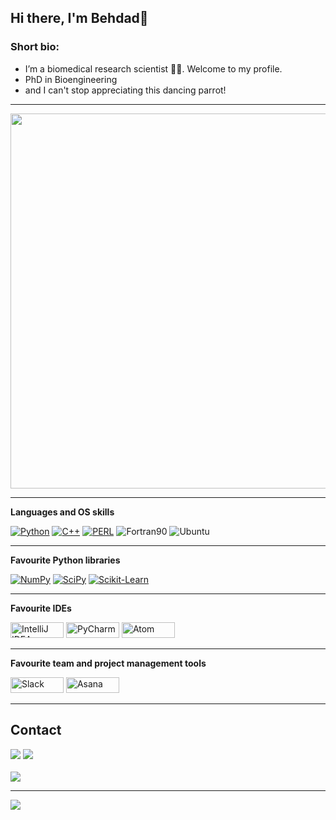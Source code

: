 ## Hi there, I'm Behdad👋
### Short bio:
- I’m a biomedical research scientist 👨‍🔬. Welcome to my profile.
- PhD in Bioengineering
- and I can't stop appreciating this dancing parrot!

---

<p align="center">
  <img width="600" src="https://cdn.rawgit.com/marionebl/svg-term-cli/1250f9c1/examples/parrot.svg">
</p>

---

**Languages and OS skills**

[![Python](https://img.shields.io/badge/Python-14354C?style=flat&logo=python&logoColor=white)](https://www.python.org/ "Python")
[![C++](https://img.shields.io/badge/C%2B%2B-00599C?style=flat&logo=c%2B%2B&logoColor=white)](https://isocpp.org/ "C++")
[![PERL](https://img.shields.io/badge/Perl-39457E?style=flat&logo=perl&logoColor=white)](https://www.perl.org/ "Perl")
![Fortran90](https://img.shields.io/badge/Fortran-90-blue.svg?style=flat)
![Ubuntu](https://img.shields.io/badge/Ubuntu-E95420.svg?style=flat&logo=Ubuntu&logoColor=white)

---

**Favourite Python libraries**

[![NumPy](https://img.shields.io/badge/-NumPy-013243?style=flat&logo=numpy)](https://numpy.org/ "NumPy")
[![SciPy](https://img.shields.io/badge/-SciPy-8CAAE6?style=flat&logo=scipy&logoColor=white)](https://www.scipy.org/ "SciPy")
[![Scikit-Learn](https://img.shields.io/badge/-Scikit--Learn-F7930E?style=flat&logo=scikit-learn&logoColor=white)](https://scikit-learn.org/ "Scikit-Learn")

---

**Favourite IDEs**

<img alt="IntelliJ IDEA" height="25" width="85" src="https://img.shields.io/badge/IntelliJIDEA-000000.svg?style=flat&logo=intellij-idea&logoColor=white"/></a>
<img alt="PyCharm" height="25" width="85" src="https://img.shields.io/badge/pycharm-143?style=flat&logo=pycharm&logoColor=black&color=black&labelColor=green"/></a>
<img alt="Atom" height="25" width="85" src="https://badgen.net/badge/icon/atom?icon=atom&style=flat&label"/></a>

---

**Favourite team and project management tools**

<img alt="Slack" height="25" width="85" src="https://img.shields.io/badge/Slack-4A154B.svg?style=flat&logo=Slack&logoColor=white"/></a>
<img alt="Asana" height="25" width="85" src="https://img.shields.io/badge/Asana-273347.svg?style=flat&logo=Asana&logoColor=white"/></a>
</br>

---

## Contact 
<div> 
  <a href="https://www.linkedin.com/in/behdad-shaarbaf-ebrahimi-phd-6a516b83/" target="_blank"><img src="https://img.shields.io/badge/-LinkedIn-%230077B5?style=flat&logo=linkedin&logoColor=white" target="_blank"></a> 
  <a href = "mailto: bsha219@aucklanduni.ac.nz"><img src="https://img.shields.io/badge/-Gmail-%23333?style=flat&logo=gmail&logoColor=white" target="_blank"></a>
 </br>
</br>
 
 <div>
  <a href="https://github.com/behdadebsh">
  <img align="center" src="https://github-readme-stats.vercel.app/api?username=behdadebsh&show_icons=true&theme=dracula&include_all_commits=true&count_private=true&hide=issues"/>
</div>
 
</div>

---

![](https://komarev.com/ghpvc/?username=behdadebsh&style=flat)
